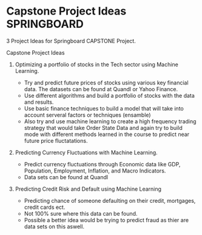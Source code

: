 # Capstone Project Ideas SPRINGBOARD
3 Project Ideas for Springboard CAPSTONE Project. 

Capstone Project Ideas

1) Optimizing a portfolio of stocks in the Tech sector using Machine Learning.
	- Try and predict future prices of stocks using various key financial data. The datasets can be found at Quandl or Yahoo Finance. 
	- Use different algorithms and build a portfolio of stocks with the data and results. 
	- Use basic finance techniques to build a model that will take into account serveral factors or techniques (ensamble)
	- Also try and use machine learning to create a high frequency trading strategy that would take Order State Data and again try to build mode with different methods learned in the course to predict near future price fluctatations. 

2) Predicting Currency Fluctuations with Machine Learning. 
	- Predict currency fluctuations through Economic data like GDP, Population, Employment, Inflation, and Macro Indicators. 
	- Data sets can be found at Quandl

3) Predicting Credit Risk and Default using Machine Learning
	-  Predicting chance of someone defaulting on their credit, mortgages, credit cards ect.
	- Not 100% sure where this data can be found. 
	- Possible a better idea would be trying to predict fraud as thier are data sets on this aswell. 
